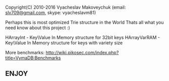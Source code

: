 Copyright(C) 2010-2016 Vyacheslav Makoveychuk (email: slv709@gmail.com, skype: vyacheslavm81)

Perhaps this is most optimized Trie structure in the World
Thats all what you need know about this project :)

HArrayInt - Key\Value In Memory structure for 32bit keys
HArrayVarRAM - Key\Value In Memory structure for keys with variety size

More benchmarks:
http://wiki.pikosec.com/index.php?title=VymaDB:Benchmarks

## ENJOY

